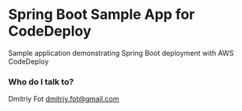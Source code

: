 # Spring Boot Sample App for CodeDeploy
Sample application demonstrating Spring Boot deployment with AWS CodeDeploy

### Who do I talk to?
Dmitriy Fot
dmitriy.fot@gmail.com
